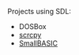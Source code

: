 Projects using SDL:

- DOSBox
- [scrcpy](https://github.com/Genymobile/scrcpy)
- [SmallBASIC](https://github.com/smallbasic/SmallBASIC)

